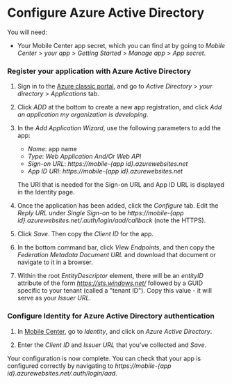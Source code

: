 # Configure Azure Active Directory

You will need:
* Your Mobile Center app secret, which you can find at by going to _Mobile Center_ > _your app_ > _Getting Started_ > _Manage app_ > _App secret_.

### **Register your application with Azure Active Directory**

1. Sign in to the [Azure classic portal], and go to _Active Directory_ > _your directory_ > _Applications_ tab.

2. Click _ADD_ at the bottom to create a new app registration, and click _Add an application my organization is developing_.

3. In the _Add Application Wizard_, use the following parameters to add the app:
    * _Name_: app name
    * _Type_: _Web Application And/Or Web API_
    * _Sign-on URL_: _https://mobile-{app id}.azurewebsites.net_
    * _App ID URI_: _https://mobile-{app id}.azurewebsites.net_

    The URI that is needed for the Sign-on URL and App ID URL is displayed in the Identity page.

4. Once the application has been added, click the _Configure_ tab. Edit the _Reply URL_ under _Single Sign-on_ to be _https://mobile-{app id}.azurewebsites.net/.auth/login/aad/callback_ (note the HTTPS).

5. Click _Save_. Then copy the _Client ID_ for the app.

6. In the bottom command bar, click _View Endpoints_, and then copy the _Federation Metadata Document URL_ and download that document or navigate to it in a browser.

7. Within the root _EntityDescriptor_ element, there will be an _entityID_ attribute of the form _https://sts.windows.net/_ followed by a GUID specific to your tenant (called a "tenant ID"). Copy this value - it will serve as your _Issuer URL_.

### **Configure Identity for Azure Active Directory authentication**

1. In [Mobile Center], go to _Identity_, and click on _Azure Active Directory_.

2. Enter the _Client ID_ and _Issuer URL_ that you've collected and _Save_.

Your configuration is now complete. You can check that your app is configured correctly by navigating to _https://mobile-{app id}.azurewebsites.net/.auth/login/aad_.

[Azure classic portal]: https://portal.azure.com
[Mobile Center]: https://mobile.azure.com/

